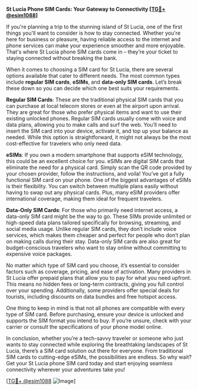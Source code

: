 **St Lucia Phone SIM Cards: Your Gateway to Connectivity [[TG💪+ @esim1088](https://t.me/s/esim1088)]**

If you're planning a trip to the stunning island of St Lucia, one of the first things you'll want to consider is how to stay connected. Whether you're here for business or pleasure, having reliable access to the internet and phone services can make your experience smoother and more enjoyable. That's where St Lucia phone SIM cards come in – they’re your ticket to staying connected without breaking the bank.

When it comes to choosing a SIM card for St Lucia, there are several options available that cater to different needs. The most common types include **regular SIM cards**, **eSIMs**, and **data-only SIM cards**. Let’s break these down so you can decide which one best suits your requirements.

**Regular SIM Cards**: These are the traditional physical SIM cards that you can purchase at local telecom stores or even at the airport upon arrival. They are great for those who prefer physical items and want to use their existing unlocked phones. Regular SIM cards usually come with voice and data plans, allowing you to make calls and surf the web. You’ll need to insert the SIM card into your device, activate it, and top up your balance as needed. While this option is straightforward, it might not always be the most cost-effective for travelers who only need data.

**eSIMs**: If you own a modern smartphone that supports eSIM technology, this could be an excellent choice for you. eSIMs are digital SIM cards that eliminate the need for a physical card. Simply scan the QR code provided by your chosen provider, follow the instructions, and voila! You’ve got a fully functional SIM card on your phone. One of the biggest advantages of eSIMs is their flexibility. You can switch between multiple plans easily without having to swap out any physical cards. Plus, many eSIM providers offer international coverage, making them ideal for frequent travelers.

**Data-Only SIM Cards**: For those who primarily need internet access, a data-only SIM card might be the way to go. These SIMs provide unlimited or high-speed data plans tailored specifically for browsing, streaming, and social media usage. Unlike regular SIM cards, they don’t include voice services, which makes them cheaper and perfect for people who don’t plan on making calls during their stay. Data-only SIM cards are also great for budget-conscious travelers who want to stay online without committing to expensive voice packages.

No matter which type of SIM card you choose, it’s essential to consider factors such as coverage, pricing, and ease of activation. Many providers in St Lucia offer prepaid plans that allow you to pay for what you need upfront. This means no hidden fees or long-term contracts, giving you full control over your spending. Additionally, some providers offer special deals for tourists, including discounts on data bundles and free hotspot access.

One thing to keep in mind is that not all phones are compatible with every type of SIM card. Before purchasing, ensure your device is unlocked and supports the SIM format you intend to buy. If you’re unsure, check with your carrier or consult the specifications of your phone model online.

In conclusion, whether you’re a tech-savvy traveler or someone who just wants to stay connected while exploring the breathtaking landscapes of St Lucia, there’s a SIM card solution out there for everyone. From traditional SIM cards to cutting-edge eSIMs, the possibilities are endless. So why wait? Get your St Lucia phone SIM card today and start enjoying seamless connectivity wherever your adventures take you!

[[TG💪+ @esim1088](https://t.me/s/esim1088) ![Image](https://i.postimg.cc/Y0z9fWf4/image.png)]